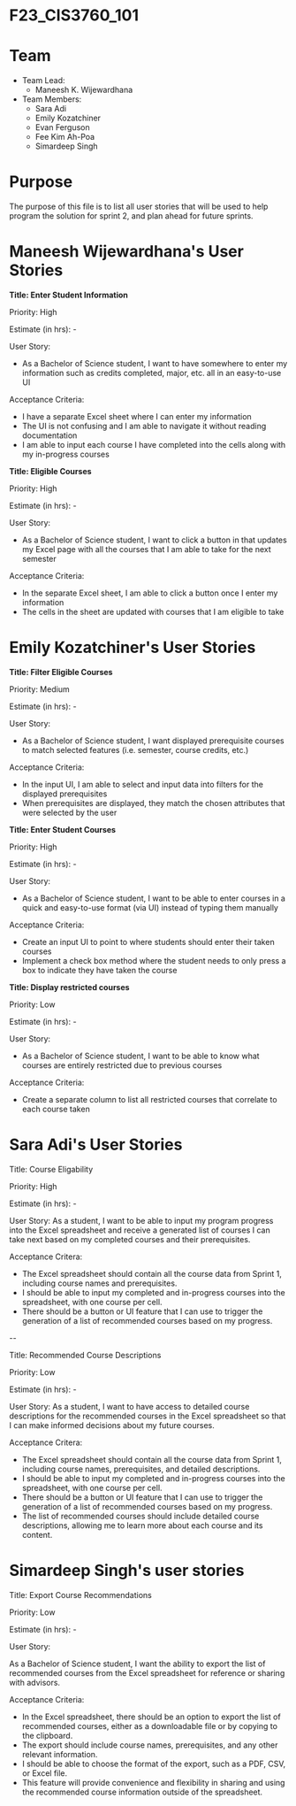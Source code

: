 # F23_CIS3760_101

# Team

-   Team Lead:
    -   Maneesh K. Wijewardhana
-   Team Members:
    -   Sara Adi
    -   Emily Kozatchiner
    -   Evan Ferguson
    -   Fee Kim Ah-Poa
    -   Simardeep Singh

# Purpose

The purpose of this file is to list all user stories that will be used to help program the solution for sprint 2, and plan ahead for future sprints.

# Maneesh Wijewardhana's User Stories

**Title: Enter Student Information**

Priority: High

Estimate (in hrs): -

User Story:

-   As a Bachelor of Science student, I want to have somewhere to enter my information such as credits completed, major, etc. all in an easy-to-use UI

Acceptance Criteria:

-   I have a separate Excel sheet where I can enter my information
-   The UI is not confusing and I am able to navigate it without reading documentation
-   I am able to input each course I have completed into the cells along with my in-progress courses

**Title: Eligible Courses**

Priority: High

Estimate (in hrs): -

User Story:

-   As a Bachelor of Science student, I want to click a button in that updates my Excel page with all the courses that I am able to take for the next semester

Acceptance Criteria:

-   In the separate Excel sheet, I am able to click a button once I enter my information
-   The cells in the sheet are updated with courses that I am eligible to take

# Emily Kozatchiner's User Stories

**Title: Filter Eligible Courses**

Priority: Medium

Estimate (in hrs): -

User Story:

-   As a Bachelor of Science student, I want displayed prerequisite courses to match selected features (i.e. semester, course credits, etc.)

Acceptance Criteria:

-   In the input UI, I am able to select and input data into filters for the displayed prerequisites 
-   When prerequisites are displayed, they match the chosen attributes that were selected by the user

**Title: Enter Student Courses**

Priority: High

Estimate (in hrs): -

User Story:

-   As a Bachelor of Science student, I want to be able to enter courses in a quick and easy-to-use format (via UI) instead of typing them manually

Acceptance Criteria:

-   Create an input UI to point to where students should enter their taken courses
-   Implement a check box method where the student needs to only press a box to indicate they have taken the course

**Title: Display restricted courses**

Priority: Low

Estimate (in hrs): -

User Story:

-   As a Bachelor of Science student, I want to be able to know what courses are entirely restricted due to previous courses

Acceptance Criteria:

-   Create a separate column to list all restricted courses that correlate to each course taken

# Sara Adi's User Stories
Title: Course Eligability

Priority: High

Estimate (in hrs): -

User Story: As a student, I want to be able to input my program progress into the Excel spreadsheet and receive a generated list of courses I can take next based on my completed courses and their prerequisites.

Acceptance Critera:
* The Excel spreadsheet should contain all the course data from Sprint 1, including course names and prerequisites.
* I should be able to input my completed and in-progress courses into the spreadsheet, with one course per cell.
* There should be a button or UI feature that I can use to trigger the generation of a list of recommended courses based on my progress.

--

Title: Recommended Course Descriptions

Priority: Low

Estimate (in hrs): -

User Story: As a student, I want to have access to detailed course descriptions for the recommended courses in the Excel spreadsheet so that I can make informed decisions about my future courses.

Acceptance Critera:
* The Excel spreadsheet should contain all the course data from Sprint 1, including course names, prerequisites, and detailed descriptions.
* I should be able to input my completed and in-progress courses into the spreadsheet, with one course per cell.
* There should be a button or UI feature that I can use to trigger the generation of a list of recommended courses based on my progress.
* The list of recommended courses should include detailed course descriptions, allowing me to learn more about each course and its content.

# Simardeep Singh's user stories
Title: Export Course Recommendations

Priority: Low

Estimate (in hrs): -

User Story:

As a Bachelor of Science student, I want the ability to export the list of recommended courses from the Excel spreadsheet for reference or sharing with advisors.

Acceptance Criteria:
- In the Excel spreadsheet, there should be an option to export the list of recommended courses, either as a downloadable file or by copying to the clipboard.
- The export should include course names, prerequisites, and any other relevant information.
- I should be able to choose the format of the export, such as a PDF, CSV, or Excel file.
- This feature will provide convenience and flexibility in sharing and using the recommended course information outside of the spreadsheet.
